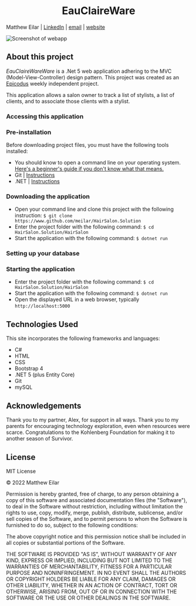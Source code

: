 <h1 align="center">EauClaireWare</h1>

Matthew Eilar | [LinkedIn](https://www.linkedin.com/in/eilar-503/) | [email](mailto:<meilar@gmail.com>) | [website](https://www.mattheweilar.com)

![Screenshot of webapp]()
## About this project
*EauClaireWareWare* is a .Net 5 web application adhering to the MVC (Model-View-Controller) design pattern. This project was created as an [Epicodus](https://www.epicodus.com) weekly independent project. 

This application allows a salon owner to track a list of stylists, a list of clients, and to associate those clients with a stylist. 

### Accessing this application

### Pre-installation

Before downloading project files, you must have the following tools installed:

- You should know to open a command line on your operating system. [Here's a beginner's guide if you don't know what that means.](https://www.learnenough.com/command-line-tutorial)
- Git | [Instructions](https://github.com/git-guides/install-git)
- .NET | [Instructions](https://dotnet.microsoft.com/en-us/learn/dotnet/hello-world-tutorial/intro)

### Downloading the application

- Open your command line and clone this project with the following instruction: `$ git clone https://www.github.com/meilar/HairSalon.Solution`
- Enter the project folder with the following command: `$ cd HairSalon.Solution/HairSalon`
- Start the application with the following command: `$ dotnet run`

### Setting up your database

### Starting the application

- Enter the project folder with the following command: `$ cd HairSalon.Solution/HairSalon`
- Start the application with the following command: `$ dotnet run`
- Open the displayed URL in a web browser, typically `http://localhost:5000`

## Technologies Used

This site incorporates the following frameworks and languages:

- C#
- HTML
- CSS
- Bootstrap 4
- .NET 5 (plus Entity Core)
- Git
- mySQL

## Acknowledgements

Thank you to my partner, Alex, for support in all ways. Thank you to my parents for encouraging technology exploration, even when resources were scarce. Congratulations to the Kohlenberg Foundation for making it to another season of Survivor.

## License 

MIT License

© 2022 Matthew Eilar

Permission is hereby granted, free of charge, to any person obtaining a copy
of this software and associated documentation files (the "Software"), to deal
in the Software without restriction, including without limitation the rights
to use, copy, modify, merge, publish, distribute, sublicense, and/or sell
copies of the Software, and to permit persons to whom the Software is
furnished to do so, subject to the following conditions:

The above copyright notice and this permission notice shall be included in all
copies or substantial portions of the Software.

THE SOFTWARE IS PROVIDED "AS IS", WITHOUT WARRANTY OF ANY KIND, EXPRESS OR
IMPLIED, INCLUDING BUT NOT LIMITED TO THE WARRANTIES OF MERCHANTABILITY,
FITNESS FOR A PARTICULAR PURPOSE AND NONINFRINGEMENT. IN NO EVENT SHALL THE
AUTHORS OR COPYRIGHT HOLDERS BE LIABLE FOR ANY CLAIM, DAMAGES OR OTHER
LIABILITY, WHETHER IN AN ACTION OF CONTRACT, TORT OR OTHERWISE, ARISING FROM,
OUT OF OR IN CONNECTION WITH THE SOFTWARE OR THE USE OR OTHER DEALINGS IN THE
SOFTWARE.
